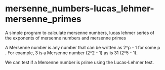 # mersenne_numbers-lucas_lehmer-mersenne_primes
A simple program to calculate mersenne numbers, lucas lehmer series of the exponents of mersenne numbers and mersenne primes

A Mersenne number is any number that can be written as  2^p - 1  for some  p . For example, 3 is a Mersenne number (2^2 - 1) as is 31 (2^5 - 1).

We can test if a Mersenne number is prime using the Lucas-Lehmer test.
